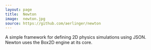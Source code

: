 ```yaml
---
layout: page
title:  Newton
image:  newton.jpg
source: https://github.com/aerlinger/newton
---
```


A simple framework for defining 2D physics simulations using JSON. Newton uses the Box2D engine at its core.
